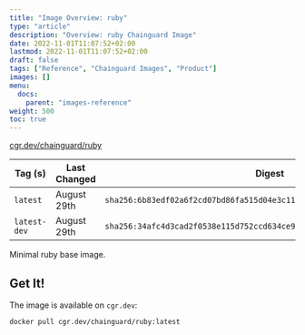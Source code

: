 ```yaml
---
title: "Image Overview: ruby"
type: "article"
description: "Overview: ruby Chainguard Image"
date: 2022-11-01T11:07:52+02:00
lastmod: 2022-11-01T11:07:52+02:00
draft: false
tags: ["Reference", "Chainguard Images", "Product"]
images: []
menu:
  docs:
    parent: "images-reference"
weight: 500
toc: true
---
```


[cgr.dev/chainguard/ruby](https://github.com/chainguard-images/images/tree/main/images/ruby)

| Tag (s)       | Last Changed | Digest                                                                    |
|---------------|--------------|---------------------------------------------------------------------------|
|  `latest`     | August 29th  | `sha256:6b83edf02a6f2cd07bd86fa515d04e3c11ac9563dd6b4953ebaebbed8ba02b81` |
|  `latest-dev` | August 29th  | `sha256:34afc4d3cad2f0538e115d752ccd634ce9bea64ba1a98d1ee57c0308ba514a00` |



Minimal ruby base image.

## Get It!

The image is available on `cgr.dev`:

```
docker pull cgr.dev/chainguard/ruby:latest
```

